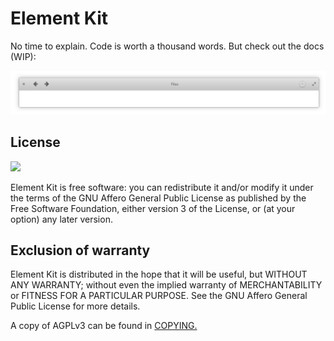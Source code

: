 # Element Kit

No time to explain. Code is worth a thousand words.
But check out the docs (WIP):

[![Element Kit documentation](demo.png)](https://vessel-software.github.io/elementkit/index.html)

## License

![](https://www.gnu.org/graphics/agplv3-155x51.png)

Element Kit is free software: you can redistribute it and/or modify it under the terms of the GNU Affero General Public License as published by the Free Software Foundation, either version 3 of the License, or (at your option) any later version.

## Exclusion of warranty

Element Kit is distributed in the hope that it will be useful, but WITHOUT ANY WARRANTY; without even the implied warranty of MERCHANTABILITY or FITNESS FOR A PARTICULAR PURPOSE. See the GNU Affero General Public License for more details.

A copy of AGPLv3 can be found in [COPYING.](COPYING)
